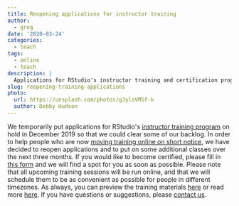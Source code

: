 ```yaml
---
title: Reopening applications for instructor training
author:
  - greg
date: '2020-03-24'
categories:
  - teach
tags:
  - online
  - teach
description: |
  Applications for RStudio's instructor training and certification program have reopened.
slug: reopening-training-applications
photo:
  url: https://unsplash.com/photos/gJylsVMSf-k
  author: Debby Hudson
---
```


We temporarily put applications for RStudio's [instructor training program][training] on hold in December 2019
so that we could clear some of our backlog.
In order to help people who are now [moving training online on short notice][webinar],
we have decided to reopen applications
and to put on some additional classes over the next three months.
If you would like to become certified,
please fill in [this form][form] and we will find a spot for you as soon as possible.
Please note that all upcoming training sessions will be run online,
and that we will schedule them to be as convenient as possible
for people in different timezones.
As always,
you can preview the training materials [here][slides]
or read more [here][t3].
If you have questions or suggestions,
please [contact us][email].

[email]: mailto:greg.wilson@rstudio.com
[form]: https://forms.gle/kRucY2joTiPYWmPr8
[slides]: https://drive.google.com/drive/folders/13ohFt3D0EJ5PDbMaWTxnHH-hwA7G0IvY
[t3]: http://teachtogether.tech
[training]: https://education.rstudio.com/trainers/
[webinar]: https://education.rstudio.com/blog/2020/03/online-teaching-qa/
